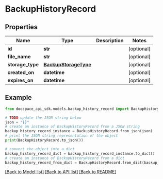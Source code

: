 # BackupHistoryRecord

## Properties

Name | Type | Description | Notes
------------ | ------------- | ------------- | -------------
**id** | **str** |  | [optional] 
**file_name** | **str** |  | [optional] 
**storage_type** | [**BackupStorageType**](BackupStorageType.md) |  | [optional] 
**created_on** | **datetime** |  | [optional] 
**expires_on** | **datetime** |  | [optional] 

## Example

```python
from docspace_api_sdk.models.backup_history_record import BackupHistoryRecord

# TODO update the JSON string below
json = "{}"
# create an instance of BackupHistoryRecord from a JSON string
backup_history_record_instance = BackupHistoryRecord.from_json(json)
# print the JSON string representation of the object
print(BackupHistoryRecord.to_json())

# convert the object into a dict
backup_history_record_dict = backup_history_record_instance.to_dict()
# create an instance of BackupHistoryRecord from a dict
backup_history_record_from_dict = BackupHistoryRecord.from_dict(backup_history_record_dict)
```
[[Back to Model list]](../README.md#documentation-for-models) [[Back to API list]](../README.md#documentation-for-api-endpoints) [[Back to README]](../README.md)


